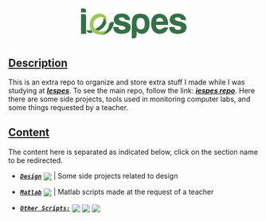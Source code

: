 <h1 align="center">
  <a href="https://www.iespes.com.br">
    <img height="60px" src="./design/logos/logo.svg"/>
  </a>
</h1>

## [**Description**](#description)

This is an extra repo to organize and store extra stuff I made while I was
studying at [**_Iespes_**]. To see the main repo, follow the link: [**_iespes repo_**].
Here there are some side projects, tools used in monitoring computer labs, and
some things requested by a teacher.

## [**Content**](#content)

The content here is separated as indicated below, click on the section name to
be redirected.

- [**_`Design`_**] [<img height="22px" align="center" src="https://cdn.jsdelivr.net/gh/devicons/devicon/icons/figma/figma-original.svg"/>]
  | Some side projects related to design

- [**_`Matlab`_**] [<img height="24px" align="center" src="https://cdn.jsdelivr.net/gh/devicons/devicon/icons/matlab/matlab-original.svg"/>]
  | Matlab scripts made at the request of a teacher

- [**_`Other Scripts:`_**]
  [<img height="24px" align="center" src="https://cdn.jsdelivr.net/gh/devicons/devicon/icons/python/python-original.svg"/>]
  [<img height="24px" align="center" src="https://cdn.jsdelivr.net/gh/devicons/devicon/icons/bash/bash-original.svg"/>]
  [<img height="24px" align="center" src="https://docs.microsoft.com/en-us/powershell/media/index/powershell_128.svg"/>]

[**_iespes_**]: https://www.iespes.com.br
[**_iespes repo_**]: https://github.com/dreisss/iespes
[**_`design`_**]: ./design
[**_`matlab`_**]: ./matlab
[**_`other scripts:`_**]: ./scripts
[<img height="22px" align="center" src="https://cdn.jsdelivr.net/gh/devicons/devicon/icons/figma/figma-original.svg"/>]: https://www.figma.com/design/
[<img height="24px" align="center" src="https://cdn.jsdelivr.net/gh/devicons/devicon/icons/matlab/matlab-original.svg"/>]: https://www.mathworks.com/products/matlab.html
[<img height="24px" align="center" src="https://cdn.jsdelivr.net/gh/devicons/devicon/icons/python/python-original.svg"/>]: https://www.python.org
[<img height="24px" align="center" src="https://cdn.jsdelivr.net/gh/devicons/devicon/icons/bash/bash-original.svg"/>]: https://www.gnu.org/software/bash/
[<img height="24px" align="center" src="https://docs.microsoft.com/en-us/powershell/media/index/powershell_128.svg"/>]: https://docs.microsoft.com/en-us/powershell/
